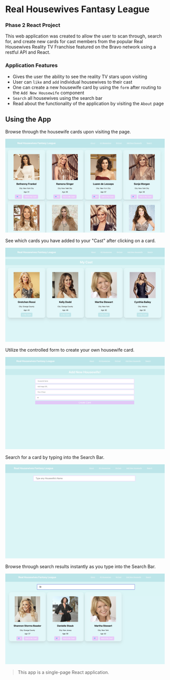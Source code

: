 # Real Housewives Fantasy League

### Phase 2 React Project 

This web application was created to allow the user to scan through, search for, and create new cards for cast members from the popular Real Housewives Reality TV Franchise featured on the Bravo network using a restful API and React. 

### Application Features

* Gives the user the ability to see the reality TV stars upon visiting
* User can `like` and `add` individual housewives to their cast
* One can create a new housewife card by using the `form` after routing to the `Add New Housewife` component
* `Search` all housewives using the search bar
* Read about the functionality of the application by visiting the `About` page

## Using the App

Browse through the housewife cards upon visiting the page. 

![](/public/HomePageHW.png)


See which cards you have added to your "Cast" after clicking on a card. 

![](/public/MyCastPage.png)


Utilize the controlled form to create your own housewife card. 

![](/public/Form.png)


Search for a card by typing into the Search Bar. 

![](/public/SearchBar.png)


Browse through search results instantly as you type into the Search Bar. 

![](/public/SearchResults.png)






> This app is a single-page React application.